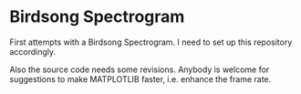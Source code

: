 # Birdsong Spectrogram

First attempts with a Birdsong Spectrogram. I need to set up this repository accordingly.

Also the source code needs some revisions. Anybody is welcome for suggestions to make MATPLOTLIB faster, i.e. enhance the frame rate.